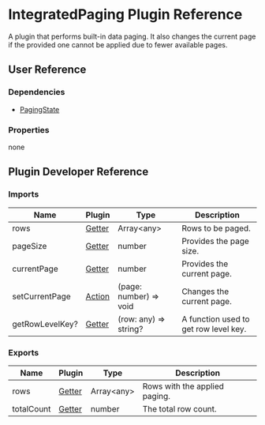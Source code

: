 # IntegratedPaging Plugin Reference

A plugin that performs built-in data paging. It also changes the current page if the provided one cannot be applied due to fewer available pages.

## User Reference

### Dependencies

- [PagingState](paging-state.md)

### Properties

none

## Plugin Developer Reference

### Imports

Name | Plugin | Type | Description
-----|--------|------|------------
rows | [Getter](../../../dx-react-core/docs/reference/getter.md) | Array&lt;any&gt; | Rows to be paged.
pageSize | [Getter](../../../dx-react-core/docs/reference/getter.md) | number | Provides the page size.
currentPage | [Getter](../../../dx-react-core/docs/reference/getter.md) | number | Provides the current page.
setCurrentPage | [Action](../../../dx-react-core/docs/reference/action.md) | (page: number) => void | Changes the current page.
getRowLevelKey? | [Getter](../../../dx-react-core/docs/reference/getter.md) | (row: any) => string? | A function used to get row level key.

### Exports

Name | Plugin | Type | Description
-----|--------|------|------------
rows | [Getter](../../../dx-react-core/docs/reference/getter.md) | Array&lt;any&gt; | Rows with the applied paging.
totalCount | [Getter](../../../dx-react-core/docs/reference/getter.md) | number | The total row count.

